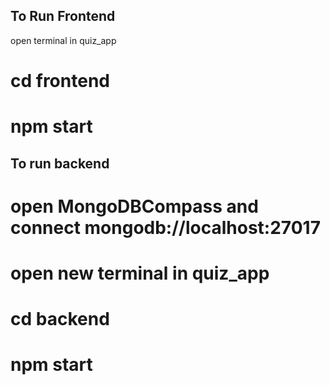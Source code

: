 ## To Run Frontend 
open terminal in quiz_app

# cd frontend
# npm start

## To run backend 

# open MongoDBCompass and connect mongodb://localhost:27017
# open new terminal in quiz_app


# cd backend
# npm start

